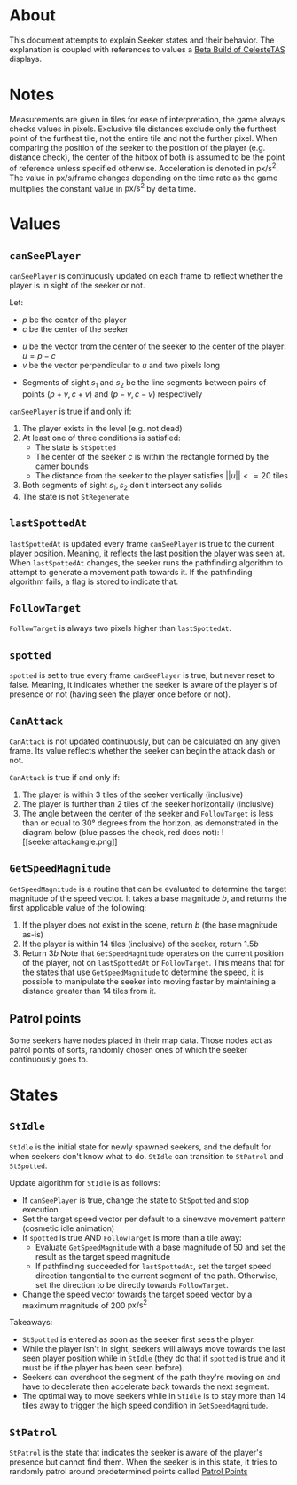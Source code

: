 # About

This document attempts to explain Seeker states and their behavior.
The explanation is coupled with references to values a [Beta Build of CelesteTAS](https://github.com/EverestAPI/CelesteTAS-EverestInterop/suites/12114543885/artifacts/638447220) displays.

# Notes

Measurements are given in tiles for ease of interpretation, the game always checks values in pixels.
Exclusive tile distances exclude only the furthest point of the furthest tile, not the entire tile and not the further pixel.
When comparing the position of the seeker to the position of the player (e.g. distance check), the center of the hitbox of both is assumed to be the point of reference unless specified otherwise.
Acceleration is denoted in $\mathrm{px/s^2}$. The value in $\mathrm{px/s/frame}$ changes depending on the time rate as the game multiplies the constant value in $\mathrm{px/s^2}$ by delta time.

# Values

## `canSeePlayer`
`canSeePlayer` is continuously updated on each frame to reflect whether the player is in sight of the seeker or not.

Let:
* $p$ be the center of the player
* $c$ be the center of the seeker
- $u$ be the vector from the center of the seeker to the center of the player: $u=p-c$
- $v$ be the vector perpendicular to $u$ and two pixels long
* Segments of sight $s_1$ and $s_2$ be the line segments between pairs of points $(p+v, c+v)$ and $(p-v, c-v)$ respectively

`canSeePlayer` is true if and only if:
1. The player exists in the level (e.g. not dead)
2. At least one of three conditions is satisfied:
	- The state is `StSpotted`
	- The center of the seeker $c$ is within the rectangle formed by the camer bounds
	- The distance from the seeker to the player satisfies $||u||<=20$ tiles 
3. Both segments of sight $s_1, s_2$ don't intersect any solids
4. The state is not `StRegenerate`

## `lastSpottedAt`
`lastSpottedAt` is updated every frame `canSeePlayer` is true to the current player position. Meaning, it reflects the last position the player was seen at.
When `lastSpottedAt` changes, the seeker runs the pathfinding algorithm to attempt to generate a movement path towards it. If the pathfinding algorithm fails, a flag is stored to indicate that.

## `FollowTarget`
`FollowTarget` is always two pixels higher than `lastSpottedAt`.

## `spotted`
`spotted` is set to true every frame `canSeePlayer` is true, but never reset to false. Meaning, it indicates whether the seeker is aware of the player's of presence or not (having seen the player once before or not).

## `CanAttack`
`CanAttack` is not updated continuously, but can be calculated on any given frame. Its value reflects whether the seeker can begin the attack dash or not.

`CanAttack` is true if and only if:
1. The player is within 3 tiles of the seeker vertically (inclusive)
2. The player is further than 2 tiles of the seeker horizontally (inclusive)
3. The angle between the center of the seeker and `FollowTarget` is less than or equal to 30° degrees from the horizon, as demonstrated in the diagram below (blue passes the check, red does not): ![[seekerattackangle.png]]

## `GetSpeedMagnitude`
`GetSpeedMagnitude` is a routine that can be evaluated to determine the target magnitude of the speed vector. It takes a base magnitude $b$, and returns the first applicable value of the following:
1. If the player does not exist in the scene, return $b$ (the base magnitude as-is)
2. If the player is within 14 tiles (inclusive) of the seeker, return $1.5b$
3. Return $3b$
Note that `GetSpeedMagnitude` operates on the current position of the player, not on `lastSpottedAt` or `FollowTarget`.
This means that for the states that use `GetSpeedMagnitude` to determine the speed, it is possible to manipulate the seeker into moving faster by maintaining a distance greater than 14 tiles from it.

## Patrol points
Some seekers have nodes placed in their map data. Those nodes act as patrol points of sorts, randomly chosen ones of which the seeker continuously goes to.

# States

## `StIdle`
`StIdle` is the initial state for newly spawned seekers, and the default for when seekers don't know what to do.
`StIdle` can transition to `StPatrol` and `StSpotted`.

Update algorithm for `StIdle` is as follows:
- If `canSeePlayer` is true, change the state to `StSpotted` and stop execution.
- Set the target speed vector per default to a sinewave movement pattern (cosmetic idle animation)
- If `spotted` is true AND `FollowTarget` is more than a tile away:
	- Evaluate `GetSpeedMagnitude` with a base magnitude of 50 and set the result as the target speed magnitude
	- If pathfinding succeeded for `lastSpottedAt`, set the target speed direction tangential to the current segment of the path. Otherwise, set the direction to be directly towards `FollowTarget`.
- Change the speed vector towards the target speed vector by a maximum magnitude of 200 $\mathrm{px/s^2}$

Takeaways:
- `StSpotted` is entered as soon as the seeker first sees the player.
- While the player isn't in sight, seekers will always move towards the last seen player position while in `StIdle` (they do that if `spotted` is true and it must be if the player has been seen before).
- Seekers can overshoot the segment of the path they're moving on and have to decelerate then accelerate back towards the next segment.
- The optimal way to move seekers while in `StIdle` is to stay more than 14 tiles away to trigger the high speed condition in `GetSpeedMagnitude`.


## `StPatrol`
`StPatrol` is the state that indicates the seeker is aware of the player's presence but cannot find them. When the seeker is in this state, it tries to randomly patrol around predetermined points called [Patrol Points](Seekers%20and%20seeker%20states.md#Patrol%20points)